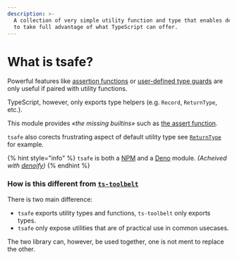 ```yaml
---
description: >-
  A collection of very simple utility function and type that enables developers
  to take full advantage of what TypeScript can offer.
---
```


# What is tsafe?

Powerful features like [assertion functions](https://www.typescriptlang.org/docs/handbook/release-notes/typescript-3-7.html#assertion-functions) or [user-defined type guards](https://www.typescriptlang.org/docs/handbook/advanced-types.html#user-defined-type-guards) are only useful if paired with utility functions. 

TypeScript, however, only exports type helpers \(e.g. `Record`, `ReturnType`, etc.\). 

This module provides _«the missing builtins»_ such as [the assert function](assert.md).

`tsafe` also corects frustrating aspect of default utility type see [`ReturnType`](returntype.md) for example.

{% hint style="info" %}
`tsafe` is both a [NPM](https://www.npmjs.com/package/tsafe) and a [Deno](https://deno.land/x/tsafe) module. _\(Acheived with_ [_denoify_](https://denoify.land)_\)_
{% endhint %}

### How is this different from [`ts-toolbelt`](https://github.com/millsp/ts-toolbelt)

There is two main difference:

* `tsafe` exports utility types and functions, `ts-toolbelt` only exports types.
* `tsafe` only expose utilities that are of practical use in common usecases. 

The two library can, however, be used together, one is not ment to replace the other. 

